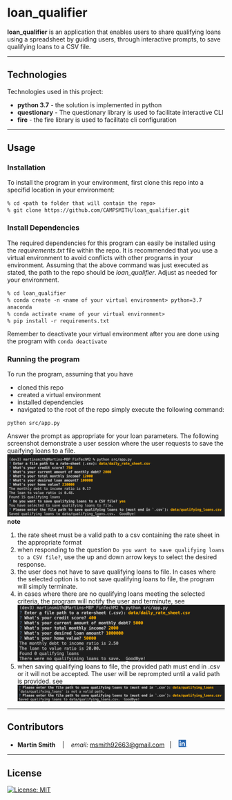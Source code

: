 # loan_qualifier

**loan_qualifier** is an application that enables users to share qualifying loans using a spreadsheet by guiding users, through interactive prompts, to save qualifying loans to a CSV file. 

---

## Technologies

Technologies used in this project:

* **python 3.7** - the solution is implemented in python
* **questionary** - The questionary library is used to facilitate interactive CLI
* **fire** - the fire library is used to facilitate cli configuration

---

## Usage

### Installation
To install the program in your environment, first clone this repo into a specifid location in your environment:
```
% cd <path to folder that will contain the repo>
% git clone https://github.com/CAMPSMITH/loan_qualifier.git
```

### Install Dependencies
The required dependencies for this program can easily be installed using the *requirements.txt* file within the repo.  It is recommended that you use a virtual environment to avoid conflicts with other programs in your environment.  Assuming that the above command was just executed as stated, the path to the repo should be *loan_qualifier*.  Adjust as needed for your environment.  
```
% cd loan_qualifier
% conda create -n <name of your virtual environment> python=3.7 anaconda
% conda activate <name of your virtual environment>
% pip install -r requirements.txt
```
Remember to deactivate your virtual environment after you are done using the program with `conda deactivate`

### Running the program
To run the program, assuming that you have
* cloned this repo 
* created a virtual environment
* installed dependencies
* navigated to the root of the repo
simply execute the following command:
```
python src/app.py
```
Answer the prompt as appropriate for your loan parameters.  The following screenshot demonstrate a user session where the user requests to save the quaifying loans to a file.
![loanqualifier_saveloans.png](images/loanqualifier_saveloans.png)
**note**
 1. the rate sheet must be a valid path to a csv containing the rate sheet in the appropriate format
 1. when responding to the question `Do you want to save qualifying loans to a CSV file?`, use the up and down arrow keys to select the desired response.
 1. the user does not have to save qualifying loans to file. In cases where the selected option is to not save qualifying loans to file, the program will simply terminate.
 1. in cases where there are no qualifying loans meeting the selected criteria, the program will notify the user and terminute, see ![loanqualifier_noloans.png](images/loanqualifier_noloans.png)
 1. when saving qualifying loans to file, the provided path must end in .csv or it will not be accepted.  The user will be reprompted until a valid path is provided. see ![images/loanqualifier_badsave.png](images/loanqualifier_badsave.png)


---

## Contributors

*  **Martin Smith** <span>&nbsp;&nbsp;</span> |
<span>&nbsp;&nbsp;</span> *email:* msmith92663@gmail.com <span>&nbsp;&nbsp;</span>|
<span>&nbsp;&nbsp;</span> [<img src="images/LI-In-Bug.png" alt="in" width="20"/>](https://www.linkedin.com/in/smithmartinp/)


---

## License

[![License: MIT](https://img.shields.io/badge/License-MIT-yellow.svg)](LICENSE)


